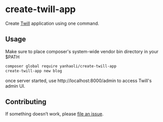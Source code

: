# create-twill-app

Create [Twill](https://twill.io/) application using one command.

## Usage

Make sure to place composer's system-wide vendor bin directory in your $PATH

```sh
composer global require yanhaoli/create-twill-app
create-twill-app new blog
```

once server started, use http://localhost:8000/admin to access Twill's admin UI.

## Contributing

If something doesn’t work, please [file an issue](https://github.com/yanhao-li/create-twill-app/issues/new).